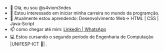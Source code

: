 - 👋 Olá, eu sou @s4viom3ndes
- 👀 Estou interessado em iniciar minha carreira no mundo da programção.
- 🌱 Atualmente estou aprendendo: Desenvolvimento Web-> HTML | CSS | Java-Script
- 📫 como chegar até  mim: <a href="www.linkedin.com/in/saviomendes-073807210" target="_blank" rel="external">Linkedin |</a><a href="https://contate.me/saviomendes" target="_blank" rel="external"> WhatsApp</a>
 - 💻 Estou cursando o segundo período de Engenharia de Computação |UNIFESP-ICT 🦖| .                           


